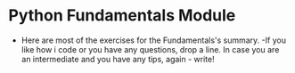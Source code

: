 # Python Fundamentals Module

- Here are most of the exercises for the
Fundamentals's summary.
-If you like how i code or you have any
questions, drop a line. In case you are 
an intermediate and you have any tips,
again - write!


